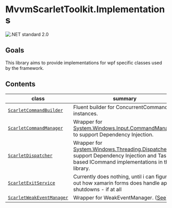 # MvvmScarletToolkit.Implementations

![.NET standard 2.0](https://img.shields.io/badge/.NET-standard2.0-brightgreen)

## Goals

This library aims to provide implementations for wpf specific classes used by the framework.

## Contents

|class|summary|
|---|---|
|[``ScarletCommandBuilder``](./Implementations/ScarletCommandBuilder.cs)|Fluent builder for ConcurrentCommand instances.|
|[``ScarletCommandManager``](./Implementations/ScarletCommandManager.cs)|Wrapper for [System.Windows.Input.CommandManager](https://docs.microsoft.com/en-gb/dotnet/api/system.windows.input.commandmanager) to support Dependency Injection.|
|[``ScarletDispatcher``](./Implementations/ScarletDispatcher.cs)|Wrapper for [System.Windows.Threading.Dispatcher](https://docs.microsoft.com/en-us/dotnet/api/system.windows.threading.dispatcher) to support Dependency Injection and Task based ICommand implementations in this library.|
|[``ScarletExitService``](./Implementations/ScarletExitService.cs)|Currently does nothing, until i can figure out how xamarin forms does handle app shutdowns - if at all|
|[``ScarletWeakEventManager``](./Implementations/ScarletWeakEventManager.cs)|Wrapper for WeakEventManager. ([See](https://github.com/xamarin/Xamarin.Forms/issues/8405))|
